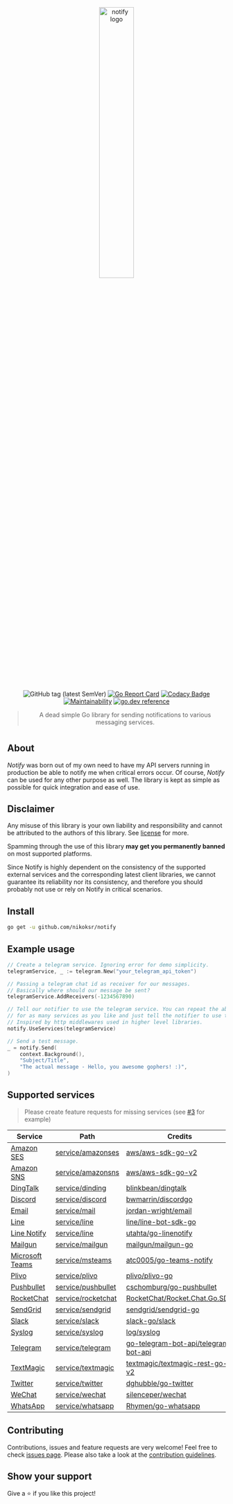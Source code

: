 <div align="center">
<img
    width=40%
    src="assets/gopher-letter.svg"
    alt="notify logo"
/>

![GitHub tag (latest SemVer)](https://img.shields.io/github/v/tag/nikoksr/notify?color=success&label=version&sort=semver)
[![Go Report Card](https://goreportcard.com/badge/github.com/nikoksr/notify)](https://goreportcard.com/report/github.com/nikoksr/notify)
[![Codacy Badge](https://app.codacy.com/project/badge/Grade/37fdff3c275c4a72a3a061f2d0ec5553)](https://www.codacy.com/gh/nikoksr/notify/dashboard?utm_source=github.com&amp;utm_medium=referral&amp;utm_content=nikoksr/notify&amp;utm_campaign=Badge_Grade)
[![Maintainability](https://api.codeclimate.com/v1/badges/b3afd7bf115341995077/maintainability)](https://codeclimate.com/github/nikoksr/notify/maintainability)
[![go.dev reference](https://img.shields.io/badge/go.dev-reference-007d9c?logo=go&logoColor=white&style=flat)](https://pkg.go.dev/github.com/nikoksr/notify)

</div>

> <p align="center">A dead simple Go library for sending notifications to various messaging services.</p>

<h1></h1>

## About <a id="about"></a>

*Notify* was born out of my own need to have my API servers running in production be able to notify me when critical errors occur. Of course, _Notify_ can be used for any other purpose as well. The library is kept as simple as possible for quick integration and ease of use.

## Disclaimer <a id="disclaimer"></a>

Any misuse of this library is your own liability and responsibility and cannot be attributed to the authors of this library.  See [license](LICENSE) for more.

Spamming through the use of this library **may get you permanently banned** on most supported platforms.

Since Notify is highly dependent on the consistency of the supported external services and the corresponding latest client libraries, we cannot guarantee its reliability nor its consistency, and therefore you should probably not use or rely on Notify in critical scenarios.

## Install <a id="install"></a>

```sh
go get -u github.com/nikoksr/notify
```

## Example usage <a id="usage"></a>

```go
// Create a telegram service. Ignoring error for demo simplicity.
telegramService, _ := telegram.New("your_telegram_api_token")

// Passing a telegram chat id as receiver for our messages.
// Basically where should our message be sent?
telegramService.AddReceivers(-1234567890)

// Tell our notifier to use the telegram service. You can repeat the above process
// for as many services as you like and just tell the notifier to use them.
// Inspired by http middlewares used in higher level libraries.
notify.UseServices(telegramService)

// Send a test message.
_ = notify.Send(
	context.Background(),
	"Subject/Title",
	"The actual message - Hello, you awesome gophers! :)",
)
```

## Supported services <a id="supported_services"></a>

> Please create feature requests for missing services (see [#3](https://github.com/nikoksr/notify/issues/3) for example)

| Service                                                      | Path                                                                                 | Credits                                                                                         |
|--------------------------------------------------------------|--------------------------------------------------------------------------------------|-------------------------------------------------------------------------------------------------|
| [Amazon SES](https://aws.amazon.com/ses)                     | [service/amazonses](https://github.com/nikoksr/notify/tree/main/service/amazonses)   | [aws/aws-sdk-go-v2](https://github.com/aws/aws-sdk-go-v2)                                       |
| [Amazon SNS](https://aws.amazon.com/sns)                     | [service/amazonsns](https://github.com/nikoksr/notify/tree/main/service/amazonsns)   | [aws/aws-sdk-go-v2](https://github.com/aws/aws-sdk-go-v2)                                       |
| [DingTalk](https://www.dingtalk.com)                         | [service/dinding](https://github.com/nikoksr/notify/tree/main/service/dingding)      | [blinkbean/dingtalk](https://github.com/blinkbean/dingtalk)                                     |
| [Discord](https://discord.com)                               | [service/discord](https://github.com/nikoksr/notify/tree/main/service/discord)       | [bwmarrin/discordgo](https://github.com/bwmarrin/discordgo)                                     |
| [Email](https://wikipedia.org/wiki/Email)                    | [service/mail](https://github.com/nikoksr/notify/tree/main/service/mail)             | [jordan-wright/email](https://github.com/jordan-wright/email)                                   |
| [Line](https://line.me)                                      | [service/line](https://github.com/nikoksr/notify/tree/main/service/line)             | [line/line-bot-sdk-go](https://github.com/line/line-bot-sdk-go)                                 |
| [Line Notify](https://notify-bot.line.me)                    | [service/line](https://github.com/nikoksr/notify/tree/main/service/line)             | [utahta/go-linenotify](https://github.com/utahta/go-linenotify)                                 |
| [Mailgun](https://www.mailgun.com)                           | [service/mailgun](https://github.com/nikoksr/notify/tree/main/service/mailgun)       | [mailgun/mailgun-go](https://github.com/mailgun/mailgun-go)                                     |
| [Microsoft Teams](https://www.microsoft.com/microsoft-teams) | [service/msteams](https://github.com/nikoksr/notify/tree/main/service/msteams)       | [atc0005/go-teams-notify](https://github.com/atc0005/go-teams-notify)                           |
| [Plivo](https://www.plivo.com)                               | [service/plivo](https://github.com/nikoksr/notify/tree/main/service/plivo)           | [plivo/plivo-go](https://github.com/plivo/plivo-go)                                             |
| [Pushbullet](https://www.pushbullet.com)                     | [service/pushbullet](https://github.com/nikoksr/notify/tree/main/service/pushbullet) | [cschomburg/go-pushbullet](https://github.com/cschomburg/go-pushbullet)                         |
| [RocketChat](https://rocket.chat)                            | [service/rocketchat](https://github.com/nikoksr/notify/tree/main/service/rocketchat) | [RocketChat/Rocket.Chat.Go.SDK](https://github.com/RocketChat/Rocket.Chat.Go.SDK)               |
| [SendGrid](https://sendgrid.com)                             | [service/sendgrid](https://github.com/nikoksr/notify/tree/main/service/sendgrid)     | [sendgrid/sendgrid-go](https://github.com/sendgrid/sendgrid-go)                                 |
| [Slack](https://slack.com)                                   | [service/slack](https://github.com/nikoksr/notify/tree/main/service/slack)           | [slack-go/slack](https://github.com/slack-go/slack)                                             |
| [Syslog](https://wikipedia.org/wiki/Syslog)                  | [service/syslog](https://github.com/nikoksr/notify/tree/main/service/syslog)         | [log/syslog](https://pkg.go.dev/log/syslog)                                                     |
| [Telegram](https://telegram.org)                             | [service/telegram](https://github.com/nikoksr/notify/tree/main/service/telegram)     | [go-telegram-bot-api/telegram-bot-api](https://github.com/go-telegram-bot-api/telegram-bot-api) |
| [TextMagic](https://www.textmagic.com)                       | [service/textmagic](https://github.com/nikoksr/notify/tree/main/service/textmagic)   | [textmagic/textmagic-rest-go-v2](https://github.com/textmagic/textmagic-rest-go-v2)             |
| [Twitter](https://twitter.com)                               | [service/twitter](https://github.com/nikoksr/notify/tree/main/service/twitter)       | [dghubble/go-twitter](https://github.com/dghubble/go-twitter)                                   |
| [WeChat](https://www.wechat.com)                             | [service/wechat](https://github.com/nikoksr/notify/tree/main/service/wechat)         | [silenceper/wechat](https://github.com/silenceper/wechat)                                       |
| [WhatsApp](https://www.whatsapp.com)                         | [service/whatsapp](https://github.com/nikoksr/notify/tree/main/service/whatsapp)     | [Rhymen/go-whatsapp](https://github.com/Rhymen/go-whatsapp)                                     |

## Contributing <a id="contributing"></a>

Contributions, issues and feature requests are very welcome! Feel free to check [issues page](https://github.com/nikoksr/notify/issues). Please also take a look at the [contribution guidelines](https://github.com/nikoksr/notify/blob/main/CONTRIBUTING.md).

## Show your support <a id="support"></a>

Give a ⭐️ if you like this project!
